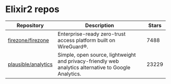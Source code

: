 # Elixir2 repos

| Repository                                                    | Description                                                                                          | Stars |
| ------------------------------------------------------------- | ---------------------------------------------------------------------------------------------------- | ----- |
| [firezone/firezone](https://github.com/firezone/firezone)     | Enterprise-ready zero-trust access platform built on WireGuard®.                                     | 7488  |
| [plausible/analytics](https://github.com/plausible/analytics) | Simple, open source, lightweight and privacy-friendly web analytics alternative to Google Analytics. | 23229 |
